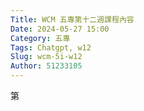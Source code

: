 ```yaml
---
Title: WCM 五專第十二週課程內容
Date: 2024-05-27 15:00
Category: 五專
Tags: Chatgpt, w12
Slug: wcm-5i-w12
Author: 51233105
---
```


第

<!-- PELICAN_END_SUMMARY -->